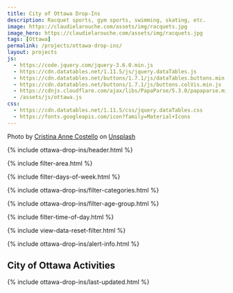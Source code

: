 ```yaml
---
title: City of Ottawa Drop-Ins
description: Racquet sports, gym sports, swimming, skating, etc.
image: https://claudielarouche.com/assets/img/racquets.jpg
image_hero: https://claudielarouche.com/assets/img/racquets.jpg
tags: [Ottawa]
permalink: /projects/ottawa-drop-ins/
layout: projects
js:
  - https://code.jquery.com/jquery-3.6.0.min.js
  - https://cdn.datatables.net/1.11.5/js/jquery.dataTables.js
  - https://cdn.datatables.net/buttons/1.7.1/js/dataTables.buttons.min.js
  - https://cdn.datatables.net/buttons/1.7.1/js/buttons.colVis.min.js
  - https://cdnjs.cloudflare.com/ajax/libs/PapaParse/5.3.0/papaparse.min.js
  - /assets/js/ottawa.js
css: 
  - https://cdn.datatables.net/1.11.5/css/jquery.dataTables.css
  - https://fonts.googleapis.com/icon?family=Material+Icons
---
```


Photo by <a href="https://unsplash.com/@lightupphotos?utm_content=creditCopyText&utm_medium=referral&utm_source=unsplash">Cristina Anne Costello</a> on <a href="https://unsplash.com/photos/black-and-yellow-tennis-racket-JfOh7yA6XuM?utm_content=creditCopyText&utm_medium=referral&utm_source=unsplash">Unsplash</a>
      
{% include ottawa-drop-ins/header.html %}        

{% include filter-area.html %}   

{% include filter-days-of-week.html %}   

{% include ottawa-drop-ins/filter-categories.html %}   

{% include ottawa-drop-ins/filter-age-group.html %}   

{% include filter-time-of-day.html %}   

{% include view-data-reset-filter.html %}   

{% include ottawa-drop-ins/alert-info.html %}  

## City of Ottawa Activities

{% include ottawa-drop-ins/last-updated.html %}  

<div id="csvData"></div>
